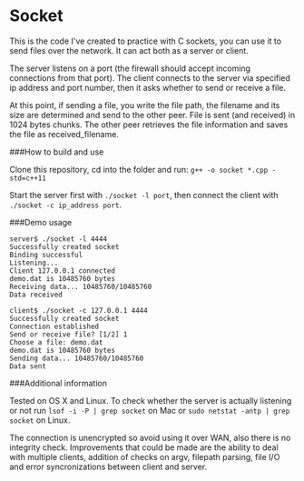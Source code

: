 # Socket

This is the code I've created to practice with C sockets, you can use it to send files over the network. 
It can act both as a server or client.

The server listens on a port (the firewall should accept incoming connections from that port).
The client connects to the server via specified ip address and port number, then it asks whether to send or receive a file.

At this point, if sending a file, you write the file path, the filename and its size are determined and send to the other peer.
File is sent (and received) in 1024 bytes chunks. The other peer retrieves the file information and saves the file as received_filename.

###How to build and use

Clone this repository, cd into the folder and run: ```g++ -o socket *.cpp -std=c++11```

Start the server first with ```./socket -l port```, then connect the client with ```./socket -c ip_address port```.

###Demo usage

```
server$ ./socket -l 4444
Successfully created socket
Binding successful
Listening...
Client 127.0.0.1 connected
demo.dat is 10485760 bytes
Receiving data... 10485760/10485760
Data received
```

```
client$ ./socket -c 127.0.0.1 4444
Successfully created socket
Connection established
Send or receive file? [1/2] 1
Choose a file: demo.dat
demo.dat is 10485760 bytes
Sending data... 10485760/10485760
Data sent
```

###Additional information

Tested on OS X and Linux.
To check whether the server is actually listening or not run ```lsof -i -P | grep socket``` on Mac or ```sudo netstat -antp | grep socket``` on Linux.

The connection is unencrypted so avoid using it over WAN, also there is no integrity check. Improvements that could be made are the ability to deal with multiple clients, addition of checks on argv, filepath parsing, file I/O and error syncronizations between client and server.
